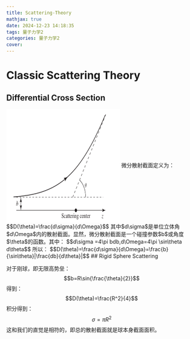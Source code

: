 ```yaml
---
title: Scattering-Theory
mathjax: true
date: 2024-12-23 14:18:35
tags: 量子力学2
categories: 量子力学2
cover:
---
```



# Classic Scattering Theory

## Differential Cross Section
<img src=/img/量子力学2/image.png width="300" height="300" alt="Scattering Geometry" align=center />
微分散射截面定义为：
$$D(\theta)=\frac{d\sigma}{d\Omega}$$
其中$d\sigma$是单位立体角$d\Omega$内的散射截面。显然，微分散射截面是一个碰撞参数$b$或角度$\theta$的函数。其中：
$$d\sigma =4\pi bdb,d\Omega=4\pi \sin\theta d\theta$$
所以：
$$D(\theta)=\frac{d\sigma}{d\Omega}=\frac{b}{\sin\theta}|\frac{db}{d\theta}|$$
## Rigid Sphere Scattering

对于刚球，即无限高势垒：
$$b=R\sin{\frac{\theta}{2}}$$
得到：
$$D(\theta)=\frac{R^2}{4}$$
积分得到：
$$\sigma=\pi R^2$$
这和我们的直觉是相符的，即总的散射截面就是球本身截面面积。

